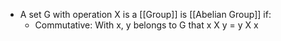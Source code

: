 - A set G with operation X is a [[Group]] is [[Abelian Group]] if:
	- Commutative: With x, y belongs to G that x X y = y X x
